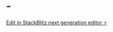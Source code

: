 # -

[Edit in StackBlitz next generation editor ⚡️](https://stackblitz.com/~/github.com/houdemingfagewuzhigong/-)